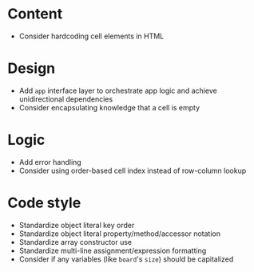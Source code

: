 # Content
- Consider hardcoding cell elements in HTML

# Design
- Add `app` interface layer to orchestrate app logic and achieve unidirectional dependencies
- Consider encapsulating knowledge that a cell is empty

# Logic
- Add error handling
- Consider using order-based cell index instead of row-column lookup

# Code style
- Standardize object literal key order
- Standardize object literal property/method/accessor notation
- Standardize array constructor use
- Standardize multi-line assignment/expression formatting
- Consider if any variables (like `board`'s `size`) should be capitalized
